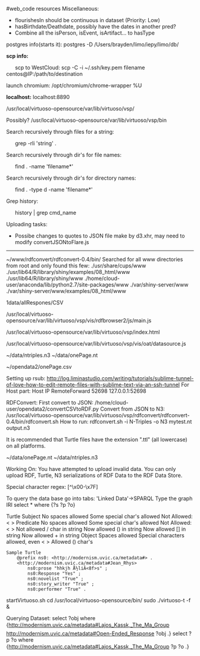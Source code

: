 #web_code resources
Miscellaneous:
* flourishesIn should be continuous in dataset (Priority: Low)
* hasBirthdate/Deathdate, possibly have the dates in another pred?
* Combine all the isPerson, isEvent, isArtifact... to hasType

postgres info(starts it): postgres -D /Users/brayden/limo/iepy/limo/db/

**scp info:**

&nbsp;&nbsp;&nbsp;&nbsp;&nbsp;&nbsp;scp to WestCloud: scp -C -i ~/.ssh/key.pem  filename centos@IP:/path/to/destination

launch chromium: /opt/chromium/chrome-wrapper %U

**localhost:** localhost:8890

/usr/local/virtuoso-opensource/var/lib/virtuoso/vsp/

Possibly?
/usr/local/virtuoso-opensource/var/lib/virtuoso/vsp/bin

Search recursively through files for a string:

&nbsp;&nbsp;&nbsp;&nbsp;&nbsp;&nbsp;grep -rli 'string' .

Search recursively through dir's for file names:

&nbsp;&nbsp;&nbsp;&nbsp;&nbsp;&nbsp;find . -name 'filename*'

Search recursively through dir's for directory names:

&nbsp;&nbsp;&nbsp;&nbsp;&nbsp;&nbsp;find . -type d -name 'filename*'

Grep history:

&nbsp;&nbsp;&nbsp;&nbsp;&nbsp;&nbsp;history | grep cmd_name

Uploading tasks:
* Possibe changes to quotes to JSON file make by d3.xhr, may need to modify convertJSONtoFlare.js

___________________________________________________________________________________________________

~/www/rdfconvert/rdfconvert-0.4/bin/
	Searched for all www directories from root and only found this few:
	./usr/share/cups/www
	./usr/lib64/R/library/shiny/examples/08_html/www
	./usr/lib64/R/library/shiny/www
	./home/cloud-user/anaconda/lib/python2.7/site-packages/www
	./var/shiny-server/www
	./var/shiny-server/www/examples/08_html/www

1data/allRespones/CSV

/usr/local/virtuoso-opensource/var/lib/virtuoso/vsp/vis/rdfbrowser2/js/main.js

/usr/local/virtuoso-opensource/var/lib/virtuoso/vsp/index.html

/usr/local/virtuoso-opensource/var/lib/virtuoso/vsp/vis/oat/datasource.js

~/data/ntriples.n3
~/data/onePage.nt

~/opendata2/onePage.csv

Setting up rsub:
	http://log.liminastudio.com/writing/tutorials/sublime-tunnel-of-love-how-to-edit-remote-files-with-sublime-text-via-an-ssh-tunnel
	For Host part:
		Host IP
		    RemoteForward 52698 127.0.0.1:52698

RDFConvert:
	First convert to JSON:
		/home/cloud-user/opendata2/convertCSVtoRDF.py
	Convert from JSON to N3:
		/usr/local/virtuoso-opensource/var/lib/virtuoso/vsp/rdfconvert/rdfconvert-0.4/bin/rdfconvert.sh
	How to run:
		rdfconvert.sh -i N-Triples -o N3 mytest.nt output.n3


It is recommended that Turtle files have the extension ".ttl" (all lowercase) on all platforms.


~/data/onePage.nt
~/data/ntriples.n3


Working On:
	You have attempted to upload invalid data. You can only upload RDF, Turtle, N3 serializations of RDF Data to the RDF Data Store.


Special character regex:
	[^\x00-\x7F]

To query the data base go into tabs: 'Linked Data'->SPARQL
	Type the graph IRI
	select * where {?s ?p ?o}


Turtle
	Subject
		No spaces allowed
		Some special char's allowed
			Not Allowed: < >
	Predicate
		No spaces allowed
		Some special char's allowed
			Not Allowed: < >
		Not allowed / char in string
		Now allowed () in string
		Now allowed [] in string
		Now allowed + in string
	Object
		Spaces allowed
		Special characters allowed, even < >
		Allowed () char's


	Sample Turtle
		@prefix ns0: <http://modernism.uvic.ca/metadata#> .
		<http://modernism.uvic.ca/metadata#Jean_Rhys>
			ns0:prose "hhkjh Å½liÂ<8f>s" ;
			ns0:Response "Yes" ;
			ns0:novelist "True" ;
			ns0:story_writer "True" ;
			ns0:performer "True" .

startVirtuoso.sh
	cd /usr/local/virtuoso-opensource/bin/
	sudo ./virtuoso-t -f &

Querying Dataset:
	select ?obj where {<http://modernism.uvic.ca/metadata#Lajos_Kassk,_The_Ma_Group> <http://modernism.uvic.ca/metadata#Open-Ended_Response> ?obj .}
	select ?p ?o where {<http://modernism.uvic.ca/metadata#Lajos_Kassk,_The_Ma_Group> ?p ?o .}

